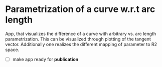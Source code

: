 # Parametrization of a curve w.r.t arc length

App, that visualizes the difference of a curve with arbitrary vs. arc length parametrization. This can be visualized through plotting of the tangent vector. Additionally one realizes the different mapping of parameter to R2 space.

- [ ] make app ready for **publication**
